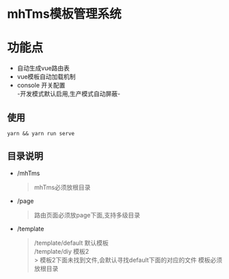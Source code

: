 mhTms模板管理系统
=
# 功能点
* 自动生成vue路由表  
* vue模板自动加载机制  
* console 开关配置  
-开发模式默认启用,生产模式自动屏蔽-

## 使用
```
yarn && yarn run serve
```

## 目录说明
- /mhTms  
    > mhTms必须放根目录
- /page 
    > 路由页面必须放page下面,支持多级目录
- /template
    > /template/default 默认模板  
    > /template/diy 模板2  
        > 模板2下面未找到文件,会默认寻找default下面的对应的文件
    > 模板必须放根目录  
